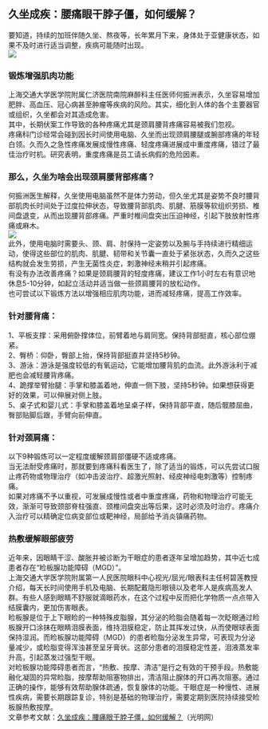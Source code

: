 ## 久坐成疾：腰痛眼干脖子僵，如何缓解？  
要知道，持续的加班伴随久坐、熬夜等，长年累月下来，身体处于亚健康状态，如果不及时进行适当调整，疾病可能随时出现。  
![](http://cdncms.v-keep.cn/wp-content/uploads/2019/12/timgcds-1024x474.jpg)  
### 锻炼增强肌肉功能  
上海交通大学医学院附属仁济医院南院麻醉科主任医师何振洲表示，久坐容易增加肥胖、高血压、冠心病甚至肿瘤等疾病的风险。其实，细化到人体的各个主要器官或组织，久坐都会对其造成危害。  
其中，长期伏案工作导致的各种疼痛尤其是颈肩腰背疼痛容易被我们忽视。  
疼痛科门诊经常会碰到因长时间使用电脑、久坐而出现颈肩腰腿或腕部疼痛的年轻白领。久而久之急性疼痛发展成慢性疼痛、轻度疼痛进展成中重度疼痛，错过了最佳治疗时机。研究表明，重度疼痛是员工请长病假的危险因素。  
### 那么，久坐为啥会出现颈肩腰背部疼痛？  
何振洲医生解释，久坐使用电脑虽然不是体力劳动，但久坐尤其是姿势不良时腰背部肌肉长时间处于过度拉伸状态，导致腰背部肌肉、肌腱、筋膜等软组织劳损、椎间盘退变，从而出现腰背部疼痛。严重时椎间盘突出压迫神经，引起下肢放射性疼痛或麻木。  
![](http://cdncms.v-keep.cn/wp-content/uploads/2019/12/7a92a9b80ae842d7a54a5cef7015e3c9_th-1024x575.jpg)  
此外，使用电脑时需要头、颈、肩、肘保持一定姿势以及腕与手持续进行精细运动，使得这些部位的肌肉、肌腱、韧带和关节囊一直处于紧张状态，久而久之这些结构就会发生劳损，产生无菌性炎症，刺激神经末稍并引起疼痛。  
有没有办法改善疼痛？如果是颈肩腰背的轻度疼痛，建议工作1小时左右有意识地休息5-10分钟，如起立活动并适当做一些颈肩腰背的放松动作。  
也可尝试以下锻炼方法以增强相应肌肉功能，进而减轻疼痛，提高工作效率。  
### 针对腰背痛：  
1、平板支撑：采用俯卧撑体位，前臂着地与肩同宽。保持背部挺直，核心部位绷紧。  
2、臀桥：仰卧，臀部上抬，保持背部挺直并坚持5秒钟。  
3、游泳：游泳是强度较低的有氧运动，它能增加腰背肌的血流。此外游泳利于减肥也会减轻腰背疼痛。  
4、跪撑举臂抬腿：手掌和膝盖着地，伸直一侧下肢，坚持5秒钟。如果想获得更好的效果，可以伸展对侧上肢。  
5、桌子式和婴儿式：手掌和膝盖着地呈桌子样，保持背部平直，随后髋膝屈曲，臀部贴脚后跟，手臂向前伸直。  
### 针对颈肩痛：  
以下9种锻炼可以一定程度缓解颈肩部僵硬不适或疼痛。  
当无法耐受疼痛时，那就要到疼痛科看医生了，除了适当的锻炼，可以先尝试口服止疼药物或物理治疗（如冲击波治疗、超激光照射、经皮神经电刺激等）控制疼痛。  
如果对疼痛不予以重视，可发展成慢性或者中重度疼痛，药物和物理治疗可能无效，渐渐可导致颈部脊柱强直、颈椎间盘突出等后果，这时必须及时治疗。疼痛介入治疗可以精确定位病变部位或靶神经，局部给予消炎镇痛药物。  
### 热敷缓解眼部疲劳  
近年来，因眼睛干涩、酸胀并被诊断为干眼症的患者逐年呈增加趋势，其中近七成患者存在“睑板腺功能障碍（MGD）”。  
上海交通大学医学院附属第一人民医院眼科中心视光/屈光/眼表科主任柯碧莲教授介绍，每天长时间使用手机及电脑、长期配戴隐形眼镜以及老年人是疾病高发人群。有些人感到眼睛不舒服就滴眼药水，在这个过程中反而把化学物质一点点带入结膜囊内，更加伤害眼表。  
睑板腺是位于上下眼睑的一种特殊皮脂腺，其分泌的睑脂会随着每一次眨眼通过睑板腺开口涂抹在眼睛泪膜表面，维持泪膜稳定，防止其挥发过快，从而使眼球表面保持湿润。而睑板腺功能障碍（MGD）的患者睑脂分泌发生异常，可表现为分泌量减少，或睑脂变得浑浊甚至呈牙膏状。这部分患者的泪膜稳定性差，泪液蒸发率升高，引起蒸发过强型干眼。  
对睑板腺功能障碍患者而言，“热敷、按摩、清洁”是行之有效的干预手段。热敷能融化凝固的异常睑脂，按摩帮助阻塞物排出，清洁阻止腺体的开口再次阻塞。通过正确的操作，能够有效帮助腺体疏通，恢复腺体的功能。干眼症是一种慢性、进展性疾病，需要长期跟踪复诊，特别是基础的物理治疗，需要定期到医院持续接受睑板腺热敷按摩。  
文章参考文献：<a href="https://kepu.gmw.cn/2019-12/19/content_33413727.htm">久坐成疾：腰痛眼干脖子僵，如何缓解？</a>（光明网）  
